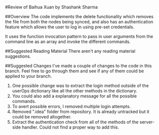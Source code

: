 #Review of Baihua Xuan by Shashank Sharma

##Overview
The code implements the delete functionality 
which removes the file from both the nodes being synced, and also has an authentication feature which allows the user to log in using pre-set credentials.

It uses the function invocation pattern to pass in user arguments from the command line as an array and invoke the different commands.

##Suggested Reading Material
There aren't any reading material suggestions.

##Suggested Changes
I've made a couple of changes to the code in this branch. Feel free to go through them and see if any of them could be applied to your branch.

1. One possible change was to extract the login method outside of the userOps dictionary like all the other methods in the dictionary.
2. You could also add a explanatory message for all the possible commands.
3. To avert possible errors, I removed multiple login attempts.
4. Removed ".idea" folder from repository. It is already untracked but it could be removed altogether.
5. Extract the authentication check from all of the methods of the server-side handler. Could not find a proper way to add this.
